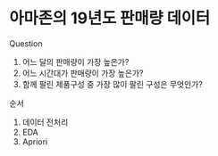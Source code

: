 # 아마존의 19년도 판매량 데이터

Question

1. 어느 달의 판매량이 가장 높은가?
2. 어느 시간대가 판매량이 가장 높은가? 
3. 함께 팔린 제품구성 중 가장 많이 팔린 구성은 무엇인가?

순서
1. 데이터 전처리
2. EDA
3. Apriori
